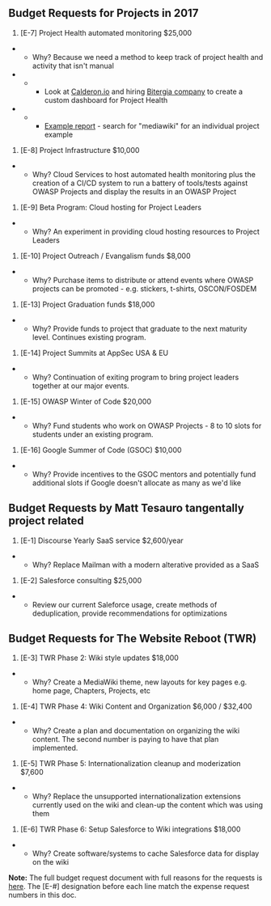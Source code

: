 ## Budget Requests for Projects in 2017

1. [E-7] Project Health automated monitoring $25,000
* * Why? Because we need a method to keep track of project health and activity that isn't manual
* * * Look at [Calderon.io](https://cauldron.io/) and hiring [Bitergia company](https://bitergia.com/) to create a custom dashboard for Project Health
* * * [Example report][1] - search for "mediawiki" for an individual project example
1. [E-8] Project Infrastructure $10,000
* * Why? Cloud Services to host automated health monitoring plus the creation of a CI/CD system to run a battery of tools/tests against OWASP Projects and display the results in an OWASP Project
1. [E-9] Beta Program: Cloud hosting for Project Leaders
* * Why? An experiment in providing cloud hosting resources to Project Leaders
1. [E-10] Project Outreach / Evangalism funds $8,000
* * Why? Purchase items to distribute or attend events where OWASP projects can be promoted - e.g. stickers, t-shirts, OSCON/FOSDEM
1. [E-13] Project Graduation funds $18,000
* * Why? Provide funds to project that graduate to the next maturity level. Continues existing program.
1. [E-14] Project Summits at AppSec USA & EU
* * Why? Continuation of exiting program to bring project leaders together at our major events.
1. [E-15] OWASP Winter of Code $20,000
* * Why? Fund students who work on OWASP Projects - 8 to 10 slots for students under an existing program.
1. [E-16] Google Summer of Code (GSOC) $10,000
* * Why? Provide incentives to the GSOC mentors and potentially fund additional slots if Google doesn't allocate as many as we'd like

## Budget Requests by Matt Tesauro tangentally project related

1. [E-1] Discourse Yearly SaaS service  $2,600/year
* * Why? Replace Mailman with a modern alterative provided as a SaaS
1. [E-2] Salesforce consulting  $25,000
* * Review our current Saleforce usage, create methods of deduplication, provide recommendations for optimizations

## Budget Requests for The Website Reboot (TWR)
1. [E-3] TWR Phase 2: Wiki style updates $18,000
* * Why? Create a MediaWiki theme, new layouts for key pages e.g. home page, Chapters, Projects, etc
1. [E-4] TWR Phase 4: Wiki Content and Organization $6,000 / $32,400
* * Why? Create a plan and documentation on organizing the wiki content.  The second number is paying to have that plan implemented.
1. [E-5] TWR Phase 5: Internationalization cleanup and moderization $7,600
* * Why? Replace the unsupported internationalization extensions currently used on the wiki and clean-up the content which was using them
1. [E-6] TWR Phase 6: Setup Salesforce to Wiki integrations $18,000
* * Why? Create software/systems to cache Salesforce data for display on the wiki


**Note:** The full budget request document with full reasons for the requests is [here](https://docs.google.com/spreadsheets/d/1u0_VdbRiuSOAmesxEyrxvA6hz38xG53LqX3ZJNd_P9E/edit?usp=sharing).  The [E-#] designation before each line match the expense request numbers in this doc.



[1]: https://dashboard.cauldron.io/app/kibana#/dashboard/Git?_g=(filters:!(('$state':(store:globalState),meta:(alias:!n,disabled:!f,index:github_git_enrich,key:project,negate:!f,value:bitergia),query:(match:(project:(query:bitergia,type:phrase))))),refreshInterval:(display:Off,pause:!f,value:0),time:(from:now-2y,mode:quick,to:now))&_a=(filters:!(),options:(darkTheme:!f),panels:!((col:4,id:Git-Summary,panelIndex:1,row:1,size_x:5,size_y:2,title:Summary,type:visualization),(col:4,id:'Git-Commits-over-time-(author-date)',panelIndex:2,row:3,size_x:5,size_y:2,title:'Commits%20over%20time%20(author%20date)',type:visualization),(col:4,id:'Git-Commits-over-time-(commit-time)',panelIndex:3,row:5,size_x:5,size_y:2,title:'Commits%20over%20time%20(commit%20date)',type:visualization),(col:1,id:Git-Repos-Table,panelIndex:4,row:1,size_x:3,size_y:3,title:Repos,type:visualization),(col:6,id:Git-Authors-Table,panelIndex:5,row:7,size_x:7,size_y:3,title:Authors,type:visualization),(col:1,id:Git-domains-pie,panelIndex:7,row:4,size_x:3,size_y:3,title:'Commits%20by%20domain',type:visualization),(col:9,id:Git-Authors-over-time,panelIndex:8,row:1,size_x:4,size_y:2,title:'Authors%20over%20time',type:visualization),(col:1,id:Git-Lines-over-time,panelIndex:9,row:7,size_x:5,size_y:3,title:'Lines%20added%20%2F%20removed%20over%20time',type:visualization),(col:9,id:Git-Timezone-Authors,panelIndex:10,row:3,size_x:4,size_y:2,title:'Authors%20by%20timezone',type:visualization),(col:9,id:Git-Timezone-Commits,panelIndex:11,row:5,size_x:4,size_y:2,title:'Commits%20by%20timezone',type:visualization)),query:(query_string:(analyze_wildcard:!t,query:'*')),title:Git,uiState:(P-1:(title:Summary),P-10:(title:'Authors%20by%20timezone'),P-11:(title:'Commits%20by%20timezone'),P-2:(title:'Commits%20over%20time%20(author%20date)'),P-3:(title:'Commits%20over%20time%20(commit%20date)'),P-4:(title:Repos),P-5:(title:Authors),P-7:(title:'Commits%20by%20domain'),P-8:(title:'Authors%20over%20time'),P-9:(title:'Lines%20added%20%2F%20removed%20over%20time')))
